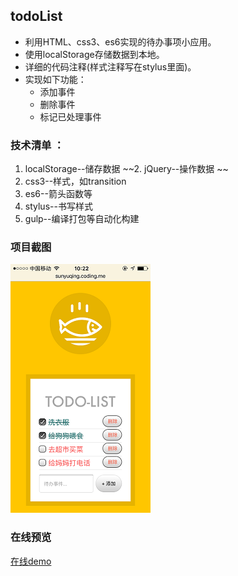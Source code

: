 ## todoList

* 利用HTML、css3、es6实现的待办事项小应用。
* 使用localStorage存储数据到本地。
* 详细的代码注释(样式注释写在stylus里面)。
* 实现如下功能：
    * 添加事件
    * 删除事件
    * 标记已处理事件

### 技术清单 ：

   1. localStorage--储存数据
   ~~2. jQuery--操作数据 ~~
   3. css3--样式，如transition
   4. es6--箭头函数等
   5. stylus--书写样式
   6. gulp--编译打包等自动化构建

### 项目截图

   ![项目截图](img/demo.png)

### 在线预览

   [在线demo](http://sunyuqing.coding.me/todolist)
